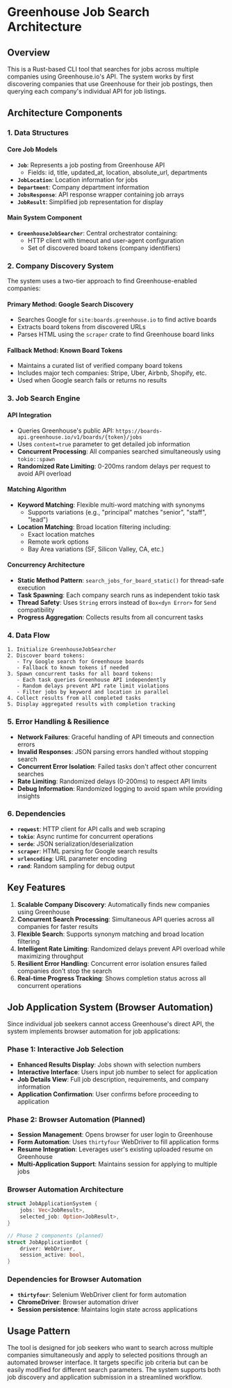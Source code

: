 # Greenhouse Job Search Architecture

## Overview
This is a Rust-based CLI tool that searches for jobs across multiple companies using Greenhouse.io's API. The system works by first discovering companies that use Greenhouse for their job postings, then querying each company's individual API for job listings.

## Architecture Components

### 1. Data Structures

#### Core Job Models
- **`Job`**: Represents a job posting from Greenhouse API
  - Fields: id, title, updated_at, location, absolute_url, departments
- **`JobLocation`**: Location information for jobs
- **`Department`**: Company department information
- **`JobsResponse`**: API response wrapper containing job arrays
- **`JobResult`**: Simplified job representation for display

#### Main System Component
- **`GreenhouseJobSearcher`**: Central orchestrator containing:
  - HTTP client with timeout and user-agent configuration
  - Set of discovered board tokens (company identifiers)

### 2. Company Discovery System

The system uses a two-tier approach to find Greenhouse-enabled companies:

#### Primary Method: Google Search Discovery
- Searches Google for `site:boards.greenhouse.io` to find active boards
- Extracts board tokens from discovered URLs
- Parses HTML using the `scraper` crate to find Greenhouse board links

#### Fallback Method: Known Board Tokens
- Maintains a curated list of verified company board tokens
- Includes major tech companies: Stripe, Uber, Airbnb, Shopify, etc.
- Used when Google search fails or returns no results

### 3. Job Search Engine

#### API Integration
- Queries Greenhouse's public API: `https://boards-api.greenhouse.io/v1/boards/{token}/jobs`
- Uses `content=true` parameter to get detailed job information
- **Concurrent Processing**: All companies searched simultaneously using `tokio::spawn`
- **Randomized Rate Limiting**: 0-200ms random delays per request to avoid API overload

#### Matching Algorithm
- **Keyword Matching**: Flexible multi-word matching with synonyms
  - Supports variations (e.g., "principal" matches "senior", "staff", "lead")
- **Location Matching**: Broad location filtering including:
  - Exact location matches
  - Remote work options
  - Bay Area variations (SF, Silicon Valley, CA, etc.)

#### Concurrency Architecture
- **Static Method Pattern**: `search_jobs_for_board_static()` for thread-safe execution
- **Task Spawning**: Each company search runs as independent tokio task
- **Thread Safety**: Uses `String` errors instead of `Box<dyn Error>` for `Send` compatibility
- **Progress Aggregation**: Collects results from all concurrent tasks

### 4. Data Flow

```
1. Initialize GreenhouseJobSearcher
2. Discover board tokens:
   - Try Google search for Greenhouse boards
   - Fallback to known tokens if needed
3. Spawn concurrent tasks for all board tokens:
   - Each task queries Greenhouse API independently
   - Random delays prevent API rate limit violations
   - Filter jobs by keyword and location in parallel
4. Collect results from all completed tasks
5. Display aggregated results with completion tracking
```

### 5. Error Handling & Resilience

- **Network Failures**: Graceful handling of API timeouts and connection errors
- **Invalid Responses**: JSON parsing errors handled without stopping search
- **Concurrent Error Isolation**: Failed tasks don't affect other concurrent searches
- **Rate Limiting**: Randomized delays (0-200ms) to respect API limits
- **Debug Information**: Randomized logging to avoid spam while providing insights

### 6. Dependencies

- **`reqwest`**: HTTP client for API calls and web scraping
- **`tokio`**: Async runtime for concurrent operations
- **`serde`**: JSON serialization/deserialization
- **`scraper`**: HTML parsing for Google search results
- **`urlencoding`**: URL parameter encoding
- **`rand`**: Random sampling for debug output

## Key Features

1. **Scalable Company Discovery**: Automatically finds new companies using Greenhouse
2. **Concurrent Search Processing**: Simultaneous API queries across all companies for faster results
3. **Flexible Search**: Supports synonym matching and broad location filtering  
4. **Intelligent Rate Limiting**: Randomized delays prevent API overload while maximizing throughput
5. **Resilient Error Handling**: Concurrent error isolation ensures failed companies don't stop the search
6. **Real-time Progress Tracking**: Shows completion status across all concurrent operations

## Job Application System (Browser Automation)

Since individual job seekers cannot access Greenhouse's direct API, the system implements browser automation for job applications:

### Phase 1: Interactive Job Selection
- **Enhanced Results Display**: Jobs shown with selection numbers
- **Interactive Interface**: Users input job number to select for application
- **Job Details View**: Full job description, requirements, and company information
- **Application Confirmation**: User confirms before proceeding to application

### Phase 2: Browser Automation (Planned)
- **Session Management**: Opens browser for user login to Greenhouse
- **Form Automation**: Uses `thirtyfour` WebDriver to fill application forms
- **Resume Integration**: Leverages user's existing uploaded resume on Greenhouse
- **Multi-Application Support**: Maintains session for applying to multiple jobs

### Browser Automation Architecture
```rust
struct JobApplicationSystem {
    jobs: Vec<JobResult>,
    selected_job: Option<JobResult>,
}

// Phase 2 components (planned)
struct JobApplicationBot {
    driver: WebDriver,
    session_active: bool,
}
```

### Dependencies for Browser Automation
- **`thirtyfour`**: Selenium WebDriver client for form automation
- **ChromeDriver**: Browser automation driver
- **Session persistence**: Maintains login state across applications

## Usage Pattern

The tool is designed for job seekers who want to search across multiple companies simultaneously and apply to selected positions through an automated browser interface. It targets specific job criteria but can be easily modified for different search parameters. The system supports both job discovery and application submission in a streamlined workflow.